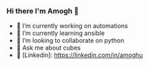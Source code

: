 ### Hi there I'm Amogh 👋
- 🔭 I’m currently working on automations
- 🌱 I’m currently learning ansible
- 👯 I’m looking to collaborate on python
- 💬 Ask me about cubes
- 👔 [Linkedin]: https://linkedin.com/in/amoghu
